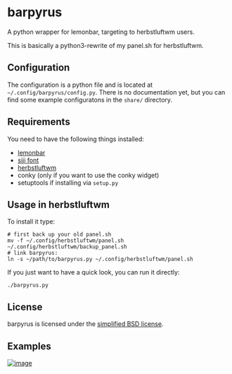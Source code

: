 # barpyrus
A python wrapper for lemonbar, targeting to herbstluftwm users.

This is basically a python3-rewrite of my panel.sh for herbstluftwm.

## Configuration
The configuration is a python file and is located at
`~/.config/barpyrus/config.py`. There is no documentation yet, but you can find
some example configuratons in the `share/` directory.

## Requirements
You need to have the following things installed:

- [lemonbar](https://github.com/lemonboy/bar)
- [siji font](https://github.com/stark/siji)
- [herbstluftwm](https://github.com/herbstluftwm/herbstluftwm)
- conky (only if you want to use the conky widget)
- setuptools if installing via `setup.py`

## Usage in herbstluftwm
To install it type:
```
# first back up your old panel.sh
mv -f ~/.config/herbstluftwm/panel.sh ~/.config/herbstluftwm/backup_panel.sh
# link barpyrus:
ln -s ~/path/to/barpyrus.py ~/.config/herbstluftwm/panel.sh
```

If you just want to have a quick look, you can run it directly:
```
./barpyrus.py
```

## License
barpyrus is licensed under the [simplified BSD license](LICENSE).

## Examples

[![image](https://user-images.githubusercontent.com/9048813/143689969-e92fe9ab-9390-4726-bed2-b80192f591e3.png)](https://user-images.githubusercontent.com/9048813/143689969-e92fe9ab-9390-4726-bed2-b80192f591e3.png)
